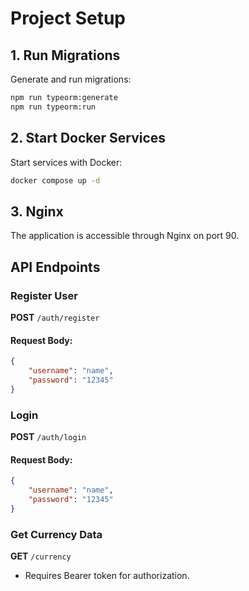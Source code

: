 
# Project Setup

## 1. Run Migrations

Generate and run migrations:
```bash
npm run typeorm:generate
npm run typeorm:run
```

## 2. Start Docker Services

Start services with Docker:
```bash
docker compose up -d
```

## 3. Nginx

The application is accessible through Nginx on port 90.

## API Endpoints

### Register User
**POST** `/auth/register`

#### Request Body:
```json
{
    "username": "name",
    "password": "12345"
}
```

### Login
**POST** `/auth/login`

#### Request Body:
```json
{
    "username": "name",
    "password": "12345"
}
```

### Get Currency Data
**GET** `/currency`

- Requires Bearer token for authorization.

